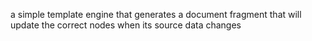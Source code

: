 a simple template engine that generates a document fragment that will update the correct nodes when its source data changes
